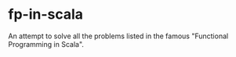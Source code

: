 # fp-in-scala

An attempt to solve all the problems listed in the famous "Functional Programming in Scala".
